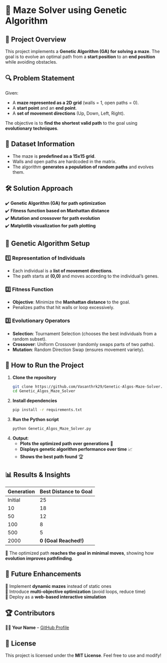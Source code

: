 # 🚀 Maze Solver using Genetic Algorithm

## 📌 Project Overview
This project implements a **Genetic Algorithm (GA) for solving a maze**. The goal is to evolve an optimal path from a **start position** to an **end position** while avoiding obstacles.

## 🔍 Problem Statement
Given:
- A **maze represented as a 2D grid** (walls = 1, open paths = 0).
- A **start point** and an **end point**.
- A **set of movement directions** (Up, Down, Left, Right).

The objective is to **find the shortest valid path** to the goal using **evolutionary techniques**.

## 📂 Dataset Information
- The maze is **predefined as a 15x15 grid**.
- Walls and open paths are hardcoded in the matrix.
- The algorithm **generates a population of random paths** and evolves them.

## 🛠️ Solution Approach
✔️ **Genetic Algorithm (GA) for path optimization**  
✔️ **Fitness function based on Manhattan distance**  
✔️ **Mutation and crossover for path evolution**  
✔️ **Matplotlib visualization for path plotting**  

## 🤖 Genetic Algorithm Setup
### **1️⃣ Representation of Individuals**
- Each individual is a **list of movement directions**.
- The path starts at **(0,0)** and moves according to the individual’s genes.

### **2️⃣ Fitness Function**
- **Objective**: Minimize the **Manhattan distance** to the goal.
- Penalizes paths that hit walls or loop excessively.

### **3️⃣ Evolutionary Operators**
- **Selection**: Tournament Selection (chooses the best individuals from a random subset).
- **Crossover**: Uniform Crossover (randomly swaps parts of two paths).
- **Mutation**: Random Direction Swap (ensures movement variety).

## 📌 How to Run the Project
1. **Clone the repository**
   ```bash
   git clone https://github.com/Vasanthrk29/Genetic-Algos-Maze-Solver.git
   cd Genetic_Algos_Maze_Solver
   ```
2. **Install dependencies**
   ```bash
   pip install -r requirements.txt
   ```
3. **Run the Python script**
   ```bash
   python Genetic_Algos_Maze_Solver.py
   ```
4. **Output**:
   - **Plots the optimized path over generations** 📍
   - **Displays genetic algorithm performance over time** 📈
   - **Shows the best path found** 🏆

## 📊 Results & Insights
| Generation | Best Distance to Goal |
|------------|----------------------|
| Initial    | 25                   |
| 10         | 18                   |
| 50         | 12                   |
| 100        | 8                    |
| 500        | 5                    |
| 2000       | **0 (Goal Reached!)** |

📌 The optimized path **reaches the goal in minimal moves**, showing how **evolution improves pathfinding**.

## 🚀 Future Enhancements
🔹 Implement **dynamic mazes** instead of static ones  
🔹 Introduce **multi-objective optimization** (avoid loops, reduce time)  
🔹 Deploy as a **web-based interactive simulation**  

## 🏆 Contributors
👨‍💻 **Your Name** – [GitHub Profile](https://github.com/Vasanthrk29)

## 📜 License
This project is licensed under the **MIT License**. Feel free to use and modify!

